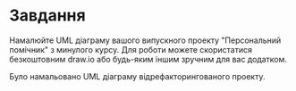 # Завдання

Намалюйте UML діаграму вашого випускного проекту "Персональний помічник" з минулого курсу.
Для роботи можете скористатися безкоштовним draw.io або будь-яким іншим зручним для вас додатком.

Було намальовано UML діаграму відрефакторингованого проекту.
